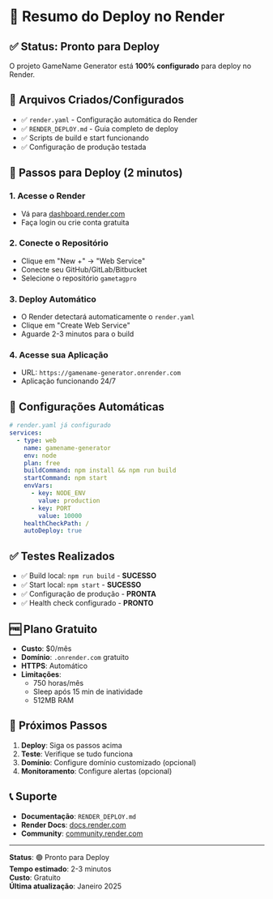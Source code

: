 # 🚀 Resumo do Deploy no Render

## ✅ Status: Pronto para Deploy

O projeto GameName Generator está **100% configurado** para deploy no Render.

## 📁 Arquivos Criados/Configurados

- ✅ `render.yaml` - Configuração automática do Render
- ✅ `RENDER_DEPLOY.md` - Guia completo de deploy
- ✅ Scripts de build e start funcionando
- ✅ Configuração de produção testada

## 🎯 Passos para Deploy (2 minutos)

### 1. Acesse o Render

- Vá para [dashboard.render.com](https://dashboard.render.com)
- Faça login ou crie conta gratuita

### 2. Conecte o Repositório

- Clique em "New +" → "Web Service"
- Conecte seu GitHub/GitLab/Bitbucket
- Selecione o repositório `gametagpro`

### 3. Deploy Automático

- O Render detectará automaticamente o `render.yaml`
- Clique em "Create Web Service"
- Aguarde 2-3 minutos para o build

### 4. Acesse sua Aplicação

- URL: `https://gamename-generator.onrender.com`
- Aplicação funcionando 24/7

## 🔧 Configurações Automáticas

```yaml
# render.yaml já configurado
services:
  - type: web
    name: gamename-generator
    env: node
    plan: free
    buildCommand: npm install && npm run build
    startCommand: npm start
    envVars:
      - key: NODE_ENV
        value: production
      - key: PORT
        value: 10000
    healthCheckPath: /
    autoDeploy: true
```

## ✅ Testes Realizados

- ✅ Build local: `npm run build` - **SUCESSO**
- ✅ Start local: `npm start` - **SUCESSO**
- ✅ Configuração de produção - **PRONTA**
- ✅ Health check configurado - **PRONTO**

## 🆓 Plano Gratuito

- **Custo**: $0/mês
- **Domínio**: `.onrender.com` gratuito
- **HTTPS**: Automático
- **Limitações**:
  - 750 horas/mês
  - Sleep após 15 min de inatividade
  - 512MB RAM

## 🚀 Próximos Passos

1. **Deploy**: Siga os passos acima
2. **Teste**: Verifique se tudo funciona
3. **Domínio**: Configure domínio customizado (opcional)
4. **Monitoramento**: Configure alertas (opcional)

## 📞 Suporte

- **Documentação**: `RENDER_DEPLOY.md`
- **Render Docs**: [docs.render.com](https://docs.render.com)
- **Community**: [community.render.com](https://community.render.com)

---

**Status**: 🟢 Pronto para Deploy  
**Tempo estimado**: 2-3 minutos  
**Custo**: Gratuito  
**Última atualização**: Janeiro 2025
